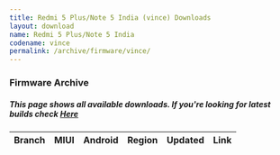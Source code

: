 ```yaml
---
title: Redmi 5 Plus/Note 5 India (vince) Downloads
layout: download
name: Redmi 5 Plus/Note 5 India
codename: vince
permalink: /archive/firmware/vince/
---
```


### Firmware Archive
##### This page shows all available downloads. If you're looking for latest builds check [Here](/firmware/vince/)


<div class="table-responsive-md" id="table-wrapper">
<table id="firmware" class="compact table table-striped table-hover table-sm">
    <thead class="thead-dark">
        <tr>
            <th>Branch</th>
            <th>MIUI</th>
            <th>Android</th>
            <th>Region</th>
            <th>Updated</th>
            <th>Link</th>
        </tr>
    </thead>
    <script>loadFirmwareDownloads('vince', 'full')</script>
</table>
</div>
